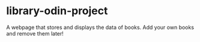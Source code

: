 # library-odin-project
A webpage that stores and displays the data of books. Add your own books and remove them later!
